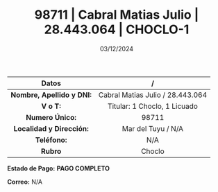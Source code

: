 ﻿---
title: 98711 | Cabral Matias Julio | 28.443.064 | CHOCLO-1
date: 03/12/2024
draft: false
tags: ['mar-del-tuyu', 'titular', 'choclo']
---

|          **Datos**          |  /  |
|:---------------------------:|:---:|
| **Nombre, Apellido y DNI:** | Cabral Matias Julio / 28.443.064 |
|          **V o T:**         | Titular: 1 Choclo, 1 Licuado |
|      **Numero Único:**      | 98711 |
|  **Localidad y Dirección:** | Mar del Tuyu / N/A |
|        **Teléfono:**        | N/A |
|          **Rubro**          | Choclo |

**Estado de Pago:** **PAGO COMPLETO**

**Correo:** N/A
